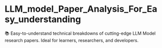 # LLM_model_Paper_Analysis_For_Easy_understanding
📚 Easy-to-understand technical breakdowns of cutting-edge LLM Model research papers. Ideal for learners, researchers, and developers.
